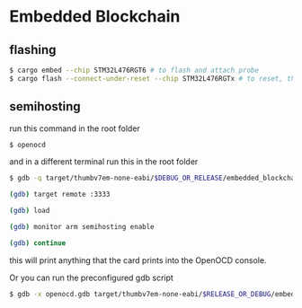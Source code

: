 # Embedded Blockchain
## flashing
```sh
$ cargo embed --chip STM32L476RGT6 # to flash and attach probe
$ cargo flash --connect-under-reset --chip STM32L476RGTx # to reset, then flash
```

## semihosting
run this command in the root folder
```sh
$ openocd
```
and in a different terminal run this in the root folder
```sh
$ gdb -q target/thumbv7em-none-eabi/$DEBUG_OR_RELEASE/embedded_blockchain

(gdb) target remote :3333

(gdb) load

(gdb) monitor arm semihosting enable

(gdb) continue
```
this will print anything that the card prints into the OpenOCD console.

Or you can run the preconfigured gdb script 
```sh
$ gdb -x openocd.gdb target/thumbv7em-none-eabi/$RELEASE_OR_DEBUG/embedded_blockchain
```